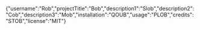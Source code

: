 {"username":"Rob","projectTitle":"Bob","description1":"Slob","description2":"Cob","description3":"Mob","installation":"QOUB","usage":"PLOB","credits":"STOB","license":"MIT"}